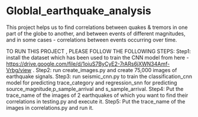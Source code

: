 # Globlal_earthquake_analysis
This project helps us to find correlations between quakes &amp; tremors in one part of the globe to another, and between events of different magnitudes, and in some cases - correlations between events occurring over time.

TO RUN THIS PROJECT , PLEASE FOLLOW THE FOLLOWING STEPS:
Step1: install the dataset which has been used to train the CNN model from here - https://drive.google.com/file/d/1oiuS7ByCyE2-7rARs6jXWN34Amf-Vrbg/view .
Step2: run create_images.py and create 75,000 images of earthquake signals.
Step3: run seismic_cnn.py to train the classification_cnn model for predicting trace_category and regression_snn for predicting source_magnitude,p_sample_arrival and s_sample_arrival.
Step4: Put the trace_name of the images of 2 earthquakes of which you want to find their correlations in testing.py and execute it.
Step5: Put the trace_name of the images in correlations.py and run it.
